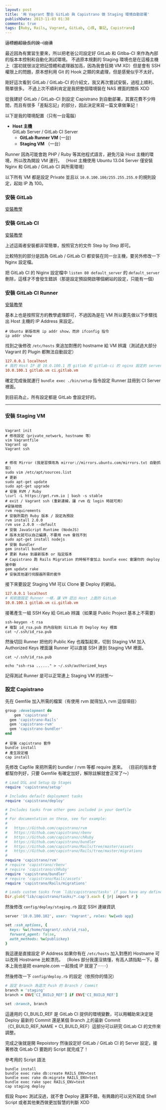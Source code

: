 ```yaml
---
layout: post
title: '用 Vagrant 整合 GitLab 與 Capistrano 做 Staging 環境自動部署'
publishDate: 2013-11-03 01:38
comments: true
tags: [Ruby, Rails, Vagrant, GitLab, 心得, 筆記, Capistrano]
---
```

<del>這標題超級長的說（崩潰</del>

最近因為有實習生要來，所以把老爸公司設定好 GitLab 和 Gitlba-CI 來作為內部的版本本控制和自動化測試環境。
不過原本規劃的 Staging 環境也是在這檯主機上（當初就很淡定把記憶體和處理器加高，因為我會狂開 VM XD）但是會有 SSH 權限上的問題，原本想利用 Git 的 Hook 之類的來處理，但是感覺似乎不太好。

剛好這次看到 GitLab / GitLab-CI 的介紹文，我又再次嘗試安裝，過程上順利、簡單很多。
不過上次不順利肯定是我把整個環境裝在 NAS 裡面的關係 XDD

從我建好 GitLab / GitLab-CI 到設定 Capistrano 到自動部署，其實花費不少時間，而且有很多「差點忘記」的部分，因此決定來寫一篇文章做筆記！

<!--more-->

以下是我的環境配置（只有一台電腦）

* **Host 主機**  
	GitLab Server / GitLab CI Server
	* **GitLab Runner VM** (一台)
  * **Staging VM** （一台）
  
Runner 因為可能會跑 PHP / Ruby 等其他程式語言，避免污染 Host 主機的環境，所以改為開設 VM 運行。
（Host 主機使用 Ubuntu 13.04 Server 僅安裝 Nginx 和 GitLab / GitLab CI 與所需環境）

以下所有 VM 都是設定 Private 並且以 `10.0.100.100/255.255.255.0` 的規則設定，起始 IP 為 100。

### 安裝 GitLab
[安裝教學](https://Github.com/gitlabhq/gitlabhq/blob/master/doc/install/installation.md)
### 安裝 GitLab CI
[安裝教學](https://Github.com/gitlabhq/gitlab-ci/blob/master/doc/installation.md)

上述這兩者安裝都非常簡單，按照官方的文件 Step by Step 即可。

比較特別的部分是因為 GitLab / GitLab CI 都安裝在同一台主機，要另外修改一下 Nginx 設定檔。

把 GitLab CI 的 Niginx 設定檔中 `listen 80 default_server` 的 `default_server` 刪除，這樣才不會發生錯誤（那是設定預設開啟哪個網站的設定，只能有一個）

### 安裝 GitLab CI Runner
[安裝教學](https://Github.com/gitlabhq/gitlab-ci-runner#installation)

基本上也是按照官方的教學處理即可，不過因為是在 VM 所以要先做以下步驟找出 Host 主機的 IP Address 來設定。

``` shell
# Ubuntu 新版改用 ip addr show，而非 ifconfig 指令
ip addr show
```

找到之後修改 `/etc/hosts` 來追加對應的 hostname 給 VM 辨識（測試過大部分 Vagrant 的 Plugin 都無法自動設定）

``` conf /etc/hosts
127.0.0.1 localhost
# 我的 Host IP 是 10.0.100.1 而 gitlab 和 gitlab-ci 的 nginx 設定的 server_name 如下
10.0.100.1 gitlab.vm ci.gitlab.vm
```

確定完成後就運行 `bundle exec ./bin/setup` 指令設定 Runner 註冊到 CI Server 裡面。

到目前為止，所有設定都是 GitLab 會設定好的。

---

### 安裝 Staging VM

``` shell HOST

Vagrant init
# 修改設定（private_network, hostname 等）
vim Vagrantfile
Vagrant up
Vagrant ssh

```

``` shell StagingVM

# 修改 Mirror (我是習慣改為 mirror://mirrors.ubuntu.com/mirrors.txt 自動抓取)
sudo vim /etc/apt/sources.list
# 更新
sudo apt-get update
sudo apt-get upgrade
# 安裝 RVM / Ruby
\curl -L https://get.rvm.io | bash -s stable
# exit / Vagrant ssh (重新連線，讓 rvm 在 login 時就可用)
#安裝相依
rvm requirements
# 安裝所需的 Ruby 版本 / 設定為預設
rvm install 2.0.0
rvm use 2.0.0 --default
# 安裝 JavaScript Runtime (NodeJS)
# 版本太就可以自己編譯，不要用 nvm 會找不到
sudo apt-get install nodejs
# 安裝 Bundler
gem install bundler
# 更新 Rake 到最新版本 or 指定版本
# Capistrano 跑 Rails Migration 的時候不會加上 bundle exec 會讓你的 deploy 被中斷
gem update rake
# 安裝其他運行伺服器所需的套件
```

接下來要設定 Staging VM 可以 Clone 要 Deploy 的網站。

``` conf /etc/hosts
127.0.0.1 localhost
# 和前面設定 Runner 一樣，讓 VM 認出 Host 上面的 GitLab
10.0.100.1 gitlab.vm ci.gitlab.vm
```

接著產生一組 SSH Key 給 GitLab 辨識（如果是 Public Project 基本上不需要）
```
ssh-keygen -t rsa
# 複製 id_rsa.pub 的內容貼到 GitLab 的 Deploy Key 裡面
cat ~/.ssh/id_rsa.pub 
```

然後切回 Runner 把他的 Public Key 也複製起來，切到 Staging VM 加入 Authorized Keys 裡面讓 Runner 可以直接 SSH 連到 Staging VM 裡面。

``` shell GitLab CI Runner
cat ~/.ssh/id_rsa.pub
```

``` shell Staging VM
echo "ssh-rsa ......" > ~/.ssh/authorized_keys
```

記得測試 Runner 是可以正常連上 Staging VM 的狀態～

### 設定 Capistrano

先在 Gemfile 加入所需的檔案（有使用 rvm 就得加入 rvm 這個項目）
``` Ruby Gemfile
group :development do
	gem 'capistrano'
  gem 'capistrano-Rails'
  gem 'capistrano-rvm'
  gem 'capistrano-bundler'
end
```

```
# 安裝 capistrano 套件
bundle install
# 產生設定檔
cap install
```

先修改 Capfile 來把所需的 bundler / rvm 等都 require 進來。
（目前的版本會都幫你列好，只要 Gemfile 有確定加好，解除註解就會正常了～）

``` Ruby Capfile
# Load DSL and Setup Up Stages
require 'capistrano/setup'

# Includes default deployment tasks
require 'capistrano/deploy'

# Includes tasks from other gems included in your Gemfile
#
# For documentation on these, see for example:
#
#   https://Github.com/capistrano/rvm
#   https://Github.com/capistrano/rbenv
#   https://Github.com/capistrano/chRuby
#   https://Github.com/capistrano/bundler
#   https://Github.com/capistrano/Rails/tree/master/assets
#   https://Github.com/capistrano/Rails/tree/master/migrations
#
require 'capistrano/rvm'
# require 'capistrano/rbenv'
# require 'capistrano/chRuby'
require 'capistrano/bundler'
# require 'capistrano/Rails/assets'
require 'capistrano/Rails/migrations'

# Loads custom tasks from `lib/capistrano/tasks' if you have any defined.
Dir.glob('lib/capistrano/tasks/*.cap').each { |r| import r }
```

然後修改 `config/deploy/staging.rb` 設定 SSH 連線資訊

``` Ruby config/deploy/staging.rb
server '10.0.100.102', user: 'Vagrant', roles: %w{web app}

set :ssh_options, {
  keys: %w(/home/Vagrant/.ssh/id_rsa),
  forward_agent: false,
  auth_methods: %w(publickey)
}
```

我這邊是直接設定 IP Address 如果你有在 `/etc/hosts` 加入對應的 Hostname 可以改用 Hostname 比較漂亮。
（Roles 部分我還沒搞懂，有高人請指點一下。基本上我也是把 example.com 一起換成 IP 就是了⋯⋯）

然後修改一下 `config/deploy.rb` 的設定（依照你的情況）

``` Ruby config/deploy.rb
# 設定 Branch 為這次 Push 的 Branch / Commit
branch = 'staging'
branch = ENV['CI_BUILD_REF'] if ENV['CI_BUILD_REF']

set :branch, branch
```

這邊用的 CI_BUILD_REF 是 GitLab CI 提供的環境變數，可以用輔助來決定是 Deploy 最新的 Commit 還是某個 Branch 上的最新 Commit （CI_BUILD_REF_NAME + CI_BUILD_REF）這部分可以研究 GitLab CI 的文件來調整。

完成之後就是開 Repoistory 然後設定好 GitLab / GitLab CI 的 Server 設定，接著修改 GitLab CI 要跑的 Script 就完成了！

參考用的 Script 語法
``` shell scripts
bundle install
bundle exec rake db:create RAILS_ENV=test
bundle exec rake db:migrate RAILS_ENV=test
bundle exec rake spec RAILS_ENV=test
cap staging deploy
```

假設 Rspec 測試沒過，就不會 Deploy 還算不錯，有興趣的可以另外寫成 Shell Script 或者其他東西做更加智慧的判斷 XDD

